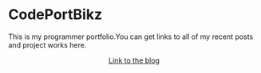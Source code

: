 # CodePortBikz
This is my programmer portfolio.You can get links to all of my recent posts and project works here.
<p align="center"><a href="https://bikz007.github.io/CodePortBikz/">Link to the blog</a></p>
